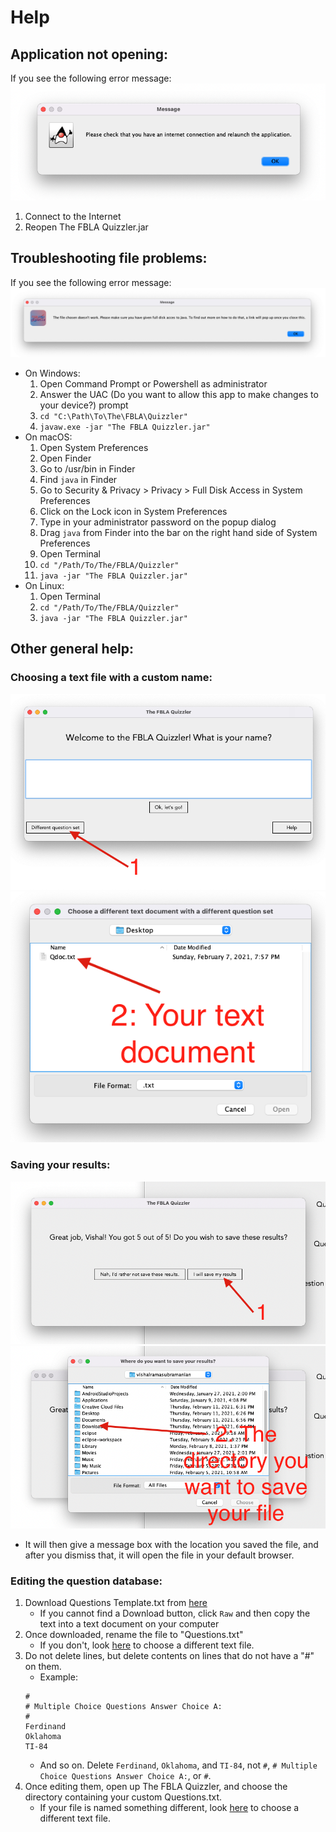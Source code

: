 # Help
## Application not opening:
If you see the following error message:
![No Internet](https://github.com/Vishram1123/The-FBLA-Quizzler/blob/main/Resources%20(README.md%20and%20Help.md)/No%20Internet.png?raw=true "No Internet")
1. Connect to the Internet
2. Reopen The FBLA Quizzler.jar
## Troubleshooting file problems:
If you see the following error message:
![File error dialog box](https://github.com/Vishram1123/The-FBLA-Quizzler/blob/main/Resources%20(README.md%20and%20Help.md)/File%20Chosen%20does%20not%20work.png?raw=true "File error dialog box")
* On Windows:
    1. Open Command Prompt or Powershell as administrator
    2. Answer the UAC (Do you want to allow this app to make changes to your device?) prompt
    3. `cd "C:\Path\To\The\FBLA\Quizzler"`
    4. `javaw.exe -jar "The FBLA Quizzler.jar"`
* On macOS:
    1. Open System Preferences
    2. Open Finder
    3. Go to /usr/bin in Finder
    4. Find `java` in Finder
    5. Go to Security & Privacy > Privacy > Full Disk Access in System Preferences
    6. Click on the Lock icon in System Preferences
    7. Type in your administrator password on the popup dialog
    8. Drag `java` from Finder into the bar on the right hand side of System Preferences
    9. Open Terminal
    10. `cd "/Path/To/The/FBLA/Quizzler"`
    11. `java -jar "The FBLA Quizzler.jar"`
* On Linux:
    1. Open Terminal
    2. `cd "/Path/To/The/FBLA/Quizzler"`
    3. `java -jar "The FBLA Quizzler.jar"`
## Other general help:
### Choosing a text file with a custom name:
![Step 1: Click Different Question Set](https://github.com/Vishram1123/The-FBLA-Quizzler/blob/main/Resources%20(README.md%20and%20Help.md)/Custom%20File%20Step%201.png?raw=true "Step 1: Click Different Question Set")
![Step 2: Choose Your File](https://github.com/Vishram1123/The-FBLA-Quizzler/blob/main/Resources%20(README.md%20and%20Help.md)/Custom%20File%20Step%202.png?raw=true "Step 2: Choose Your File")
### Saving your results:
![Step 1: Click I would like to save my results](https://github.com/Vishram1123/The-FBLA-Quizzler/blob/main/Resources%20(README.md%20and%20Help.md)/Save%20Results%20Step%201.png?raw=true "Step 1: Click I would like to save my results")
![Step 2: Choose the folder to save it in](https://github.com/Vishram1123/The-FBLA-Quizzler/blob/main/Resources%20(README.md%20and%20Help.md)/Save%20Results%20Step%202.png?raw=true "Step 2: Choose the folder to save it in")
* It will then give a message box with the location you saved the file, and after you dismiss that, it will open the file in your default browser. 
### Editing the question database:
1. Download Questions Template.txt from [here](https://github.com/Vishram1123/The-FBLA-Quizzler/blob/main/Questions%20Template.txt)
    * If you cannot find a Download button, click `Raw` and then copy the text into a text document on your computer
2. Once downloaded, rename the file to "Questions.txt" 
    * If you don't, look [here](https://github.com/Vishram1123/The-FBLA-Quizzler/blob/main/Help.md#choosing-a-text-file-with-a-custom-name) to choose a different text file. 
3. Do not delete lines, but delete contents on lines that do not have a "#" on them. 
    * Example:
    ```
    #
    # Multiple Choice Questions Answer Choice A:
    #
    Ferdinand
    Oklahoma
    TI-84
    ```
    * And so on. Delete `Ferdinand`, `Oklahoma`, and `TI-84`, not `#`, `# Multiple Choice Questions Answer Choice A:`, or `#`.
4. Once editing them, open up The FBLA Quizzler, and choose the directory containing your custom Questions.txt.
    * If your file is named something different, look [here](https://github.com/Vishram1123/The-FBLA-Quizzler/blob/main/Help.md#choosing-a-text-file-with-a-custom-name) to choose a different text file. 

